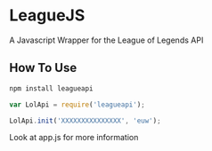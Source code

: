 LeagueJS
========

A Javascript Wrapper for the League of Legends API

## How To Use
```Javascript
npm install leagueapi

var LolApi = require('leagueapi');

LolApi.init('XXXXXXXXXXXXXXX', 'euw');
```

Look at app.js for more information
